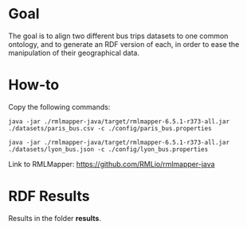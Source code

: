 # Goal

The goal is to align two different bus trips datasets to one common ontology, and to generate an RDF version of each, in order to ease the manipulation of their geographical data. 


# How-to

Copy the following commands:

    java -jar ./rmlmapper-java/target/rmlmapper-6.5.1-r373-all.jar ./datasets/paris_bus.csv -c ./config/paris_bus.properties

    java -jar ./rmlmapper-java/target/rmlmapper-6.5.1-r373-all.jar ./datasets/lyon_bus.json -c ./config/lyon_bus.properties


Link to RMLMapper: https://github.com/RMLio/rmlmapper-java


# RDF Results

Results in the folder **results**.
